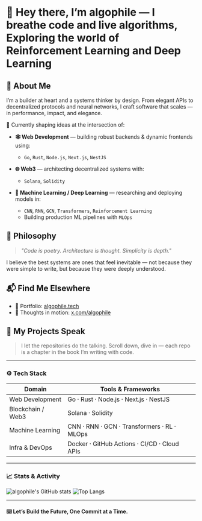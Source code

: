 # 👋 Hey there, I’m **algophile** — I breathe code and live algorithms, Exploring the world of Reinforcement Learning and Deep Learning

## 🧠 About Me

I’m a builder at heart and a systems thinker by design. From elegant APIs to decentralized protocols and neural networks, I craft software that scales — in performance, impact, and elegance.

🚀 Currently shaping ideas at the intersection of:

- **🕸️ Web Development** — building robust backends & dynamic frontends using:
  - `Go`, `Rust`, `Node.js`, `Next.js`, `NestJS`

- **🌐 Web3** — architecting decentralized systems with:
  - `Solana`, `Solidity`

- **🧬 Machine Learning / Deep Learning** — researching and deploying models in:
  - `CNN`, `RNN`, `GCN`, `Transformers`, `Reinforcement Learning`
  - Building production ML pipelines with `MLOps`

## 🧩 Philosophy

> _"Code is poetry. Architecture is thought. Simplicity is depth."_

I believe the best systems are ones that feel inevitable — not because they were simple to write, but because they were deeply understood.

## 📬 Find Me Elsewhere

- 🔗 Portfolio: [algophile.tech](https://algophile.tech)
- 🧵 Thoughts in motion: [x.com/algophile](https://x.com/algophile)

## 📂 My Projects Speak

> I let the repositories do the talking. Scroll down, dive in — each repo is a chapter in the book I’m writing with code.

---

### ⚙️ Tech Stack

| Domain              | Tools & Frameworks                                          |
|---------------------|-------------------------------------------------------------|
| Web Development     | Go · Rust · Node.js · Next.js · NestJS                      |
| Blockchain / Web3   | Solana · Solidity                                           |
| Machine Learning    | CNN · RNN · GCN · Transformers · RL · MLOps                 |
| Infra & DevOps      | Docker · GitHub Actions · CI/CD · Cloud APIs               |

---

### 📈 Stats & Activity

![algophile's GitHub stats](https://github-readme-stats.vercel.app/api?username=algophile&show_icons=true&theme=tokyonight)
![Top Langs](https://github-readme-stats.vercel.app/api/top-langs/?username=algophile&layout=compact&theme=tokyonight)

---

#### ⌨️ Let’s Build the Future, One Commit at a Time.

